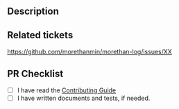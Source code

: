 <!-- 1. Verify PR Title -->
<!-- PR Title example: `[FIX | REFACTOR | FEAT | UPDATE | DOCUMENTATION] repair the page layout` -->

<!-- 2. Provide Description of the changes -->

## Description

<!--
- provide a description of the changes made. If there are some pending TODOs, include them there as well.
- Any guidance for reviewers to better understand the changes.
- Any visuals (screenshots, screen recordings) that can give assurance that the changes are safe to merge.
-->

<!-- 3. Add link to the Github Issue for which these changes are made -->

## Related tickets

https://github.com/morethanmin/morethan-log/issues/XX

<!-- 4. Make sure the following actions are checked before finalising your PR -->

## PR Checklist

- [ ] I have read the [Contributing Guide](./docs/CONTRIBUTING.md)
- [ ] I have written documents and tests, if needed.
